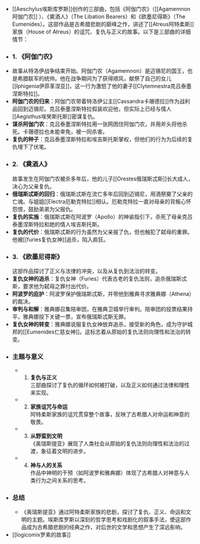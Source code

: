 - [[Aeschylus埃斯库罗斯]]创作的三部曲，包括《阿伽门农》（[[Agamemnon阿伽门农]] ）、《奠酒人》（The Libation Bearers）和《欧墨尼得斯》（The Eumenides）。这部作品是古希腊悲剧的巅峰之作，讲述了[[Atreus阿特柔斯]]家族（House of Atreus）的诅咒、复仇与正义的故事。以下是三部曲的详细情节：
- ### 1. **《阿伽门农》**
- 故事从特洛伊战争结束开始。阿伽门农（Agamemnon）是迈锡尼的国王，也是希腊联军的统帅。他在战争期间为了获得顺风，献祭了自己的女儿[[Iphigenia伊菲革涅亚]]，这一行为激怒了他的妻子[[Clytemnestra克吕泰墨涅斯特拉]]。
- **阿伽门农的归来**：阿伽门农带着特洛伊公主[[Cassandra卡珊德拉]]作为战利品回到迈锡尼。克吕泰墨涅斯特拉假装欢迎他，但实际上已经与情人[[Aegisthus埃癸斯托斯]]密谋复仇。
- **谋杀阿伽门农**：克吕泰墨涅斯特拉用一张网困住阿伽门农，并用斧头将他杀死。卡珊德拉也未能幸免，被一同杀害。
- **复仇的种子**：克吕泰墨涅斯特拉和埃吉斯托斯掌权，但他们的行为为后续的复仇埋下了伏笔。
- ### 2. **《奠酒人》**
  故事发生在阿伽门农被杀多年后，他的儿子[[Orestes俄瑞斯忒斯]]长大成人，决心为父亲复仇。
- **俄瑞斯忒斯的回归**：俄瑞斯忒斯在流亡多年后回到迈锡尼，用酒祭奠了父亲的亡魂。与姐姐[[Electra厄勒克特拉]]相认。厄勒克特拉一直对母亲的背叛心怀怨恨，鼓励弟弟为父报仇。
- **复仇的实施**：俄瑞斯忒斯在阿波罗（Apollo）的神谕指引下，杀死了母亲克吕泰墨涅斯特拉和她的情人埃吉斯托斯。
- **复仇的代价**：俄瑞斯忒斯的行为虽然为父亲报了仇，但也触犯了弑母的重罪。他被[[furies复仇女神]]追杀，陷入疯狂。
- ### 3. **《欧墨尼得斯》**
  这部作品探讨了正义与法律的冲突，以及从复仇到法治的转变。
- **复仇女神的追杀**：复仇女神（Furies）代表古老的复仇法则，追杀俄瑞斯忒斯，要求他为弑母之罪付出代价。
- **阿波罗的庇护**：阿波罗保护俄瑞斯忒斯，并带他到雅典寻求雅典娜（Athena）的裁决。
- **审判与和解**：雅典娜召集陪审团，在雅典卫城举行审判。陪审团的投票结果持平，雅典娜投下关键一票，宣布俄瑞斯忒斯无罪。
- **复仇女神的转变**：雅典娜说服复仇女神放弃追杀，接受新的角色，成为守护城邦的[[Eumenides仁慈女神]]。这标志着从原始的复仇法则向理性和法治的转变。
- ### 主题与意义
	- 1. **复仇与正义**  
	   三部曲探讨了复仇的循环如何被打破，以及正义如何通过法律和理性来实现。
	- 2. **家族诅咒与命运**  
	   阿特柔斯家族的诅咒贯穿整个故事，反映了古希腊人对命运和神意的敬畏。
	- 3. **从野蛮到文明**  
	   《奥瑞斯提亚》展现了人类社会从原始的复仇法则向理性和法治的过渡，象征着文明的进步。
	- 4. **神与人的关系**  
	   作品中神明的干预（如阿波罗和雅典娜）体现了古希腊人对神意与人类行为之间关系的思考。
- ### 总结
	- 《奥瑞斯提亚》通过阿特柔斯家族的悲剧，探讨了复仇、正义、命运和文明的主题。埃斯库罗斯以深刻的哲学思考和戏剧化的叙事手法，使这部作品成为古希腊悲剧的经典之作，对后世的文学和思想产生了深远影响。
- [[logicomix罗素的故事]]